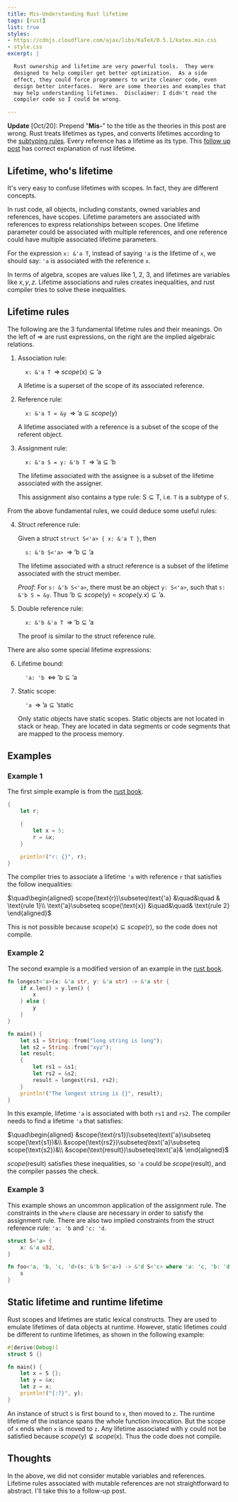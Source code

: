 ```yaml
---
title: Mis-Understanding Rust lifetime
tags: [rust]
list: true
styles:
- https://cdnjs.cloudflare.com/ajax/libs/KaTeX/0.5.1/katex.min.css
- style.css
excerpt: |

  Rust ownership and lifetime are very powerful tools.  They were
  designed to help compiler get better optimization.  As a side
  effect, they could force programmers to write cleaner code, even
  design better interfaces.  Here are some theories and examples that
  may help understanding lifetimes.  Disclaimer: I didn't read the
  compiler code so I could be wrong.

---
```


**Update** [Oct/20]: Prepend "**Mis-**" to the title as the theories
in this post are wrong.  Rust treats lifetimes as types, and converts
lifetimes according to the [subtyping
rules](https://doc.rust-lang.org/nomicon/subtyping.html#variance).
Every reference has a lifetime as its type.  This [follow up
post](/posts/2019-10-20-rust-lifetime-mut/) has correct explanation of
rust lifetime.

## Lifetime, who's lifetime

It's very easy to confuse lifetimes with scopes.  In fact, they are
different concepts.

In rust code, all objects, including constants, owned variables and
references, have scopes.  Lifetime parameters are associated with
references to express relationships between scopes.  One lifetime
parameter could be associated with multiple references, and one
reference could have multiple associated lifetime parameters.

For the expression `x: &'a T`, instead of saying `'a` is the lifetime
of `x`, we should say: `'a` is associated with the reference `x`.

In terms of algebra, scopes are values like 1, 2, 3, and lifetimes are
variables like $x, y, z$.  Lifetime associations and rules creates
inequalities, and rust compiler tries to solve these inequalities.

## Lifetime rules

The following are the 3 fundamental lifetime rules and their meanings.
On the left of $\Rightarrow$ are rust expressions, on the right are
the implied algebraic relations.

1. Association rule:

   $\quad$`x: &'a T` $\;\Rightarrow\;scope(\text{x})\subseteq\text{'a}$

   A lifetime is a superset of the scope of its associated reference.

2. Reference rule:

   $\quad$`x: &'a T = &y` $\;\Rightarrow\;\text{'a}\subseteq scope(\text{y})$

   A lifetime associated with a reference is a subset of the scope of
   the referent object.

3. Assignment rule:

   $\quad$`x: &'a S = y: &'b T` $\;\Rightarrow\;\text{'a}\subseteq\text{'b}$

   The lifetime associated with the assignee is a subset of the
   lifetime associated with the assigner.

   This assignment also contains a type rule:
   <nobr>$\text{S}\subseteq\text{T}$,</nobr> i.e. `T` is a subtype of
   `S`.

From the above fundamental rules, we could deduce some useful rules:

4. Struct reference rule:

   Given a struct `struct S<'a> { x: &'a T }`, then

   $\quad$`s: &'b S<'a>` $\;\Rightarrow\;\text{'b}\subseteq\text{'a}$

   The lifetime associated with a struct reference is a subset of the
   lifetime associated with the struct member.

   *Proof*: For `s: &'b S<'a>`, there must be an object `y: S<'a>`,
   such that `s: &'b S = &y`.  Thus $\text{'b}\subseteq
   scope(\text{y}) = scope(\text{y.x})\subseteq\text{'a}$.

5. Double reference rule:

   $\quad$`x: &'b &'a T` $\;\Rightarrow\;\text{'b}\subseteq\text{'a}$

   The proof is similar to the struct reference rule.

There are also some special lifetime expressions:

6. Lifetime bound:

   $\quad$`'a: 'b` $\;\Leftrightarrow\;\text{'b}\subseteq\text{'a}$

7. Static scope:

   $\quad$`'a` $\;\Rightarrow\;\text{'a}\subseteq\text{'static}$

   Only static objects have static scopes.  Static objects are not
   located in stack or heap.  They are located in data segments or
   code segments that are mapped to the process memory.

## Examples

### Example 1

The first simple example is from the
[rust book](https://doc.rust-lang.org/stable/book/ch10-03-lifetime-syntax.html#preventing-dangling-references-with-lifetimes).

<div class="badcode"></div>

```rust
{
    let r;

    {
        let x = 5;
        r = &x;
    }

    println!("r: {}", r);
}
```

The compiler tries to associate a lifetime `'a` with reference `r`
that satisfies the follow inequalities:

$\quad\begin{aligned}
scope(\text{r})\subseteq\text{'a} &\quad&\quad & \text{rule 1}\\
\text{'a}\subseteq scope(\text{x}) &\quad&\quad& \text{rule 2}
\end{aligned}$

This is not possible because $scope(\text{x})\subseteq
scope(\text{r})$, so the code does not compile.

### Example 2

The second example is a modified version of an example in the
[rust book](https://doc.rust-lang.org/stable/book/ch10-03-lifetime-syntax.html#lifetime-annotations-in-function-signatures).

```rust
fn longest<'a>(x: &'a str, y: &'a str) -> &'a str {
    if x.len() > y.len() {
        x
    } else {
        y
    }
}

fn main() {
    let s1 = String::from("long string is long");
    let s2 = String::from("xyz");
    let result;
    {
        let rs1 = &s1;
        let rs2 = &s2;
        result = longest(rs1, rs2);
    }
    println!("The longest string is {}", result);
}
```

In this example, lifetime `'a` is associated with both `rs1` and
`rs2`.  The compiler needs to find a lifetime `'a` that satisfies:

$\quad\begin{aligned}
&scope(\text{rs1})\subseteq\text{'a}\subseteq scope(\text{s1})&\\
&scope(\text{rs2})\subseteq\text{'a}\subseteq scope(\text{s2})&\\
&scope(\text{result})\subseteq\text{'a}&
\end{aligned}$

$scope(\text{result})$ satisfies these inequalities, so `'a` could be
$scope(\text{result})$, and the compiler passes the check.

### Example 3

This example shows an uncommon application of the assignment rule.
The constraints in the `where` clause are necessary in order to
satisfy the assignment rule.  There are also two implied constraints
from the struct reference rule: `'a: 'b` and `'c: 'd`.

```rust
struct S<'a> {
    x: &'a u32,
}

fn foo<'a, 'b, 'c, 'd>(s: &'b S<'a>) -> &'d S<'c> where 'a: 'c, 'b: 'd {
    s
}
```

## Static lifetime and runtime lifetime

Rust scopes and lifetimes are static lexical constructs.  They are
used to emulate lifetimes of data objects at runtime.  However, static
lifetimes could be different to runtime lifetimes, as shown in the
following example:

<div class="badcode"></div>

```rust
#[derive(Debug)]
struct S {}

fn main() {
    let x = S {};
    let y = &x;
    let z = x;
    println!("{:?}", y);
}
```

An instance of struct `S` is first bound to `x`, then moved to `z`.
The runtime lifetime of the instance spans the whole function
invocation.  But the scope of `x` ends when `x` is moved to `z`.  Any
lifetime associated with y could not be satisfied because
$scope(\text{y})\nsubseteq scope(\text{x})$.  Thus the code does not
compile.

## Thoughts

In the above, we did not consider mutable variables and references.
Lifetime rules associated with mutable references are not
straightforward to abstract.  I'll take this to a follow-up post.
